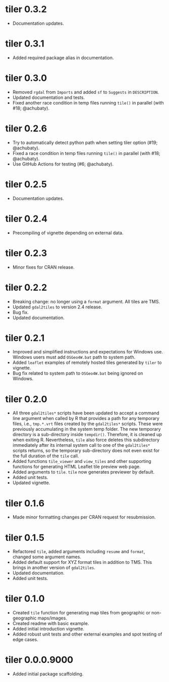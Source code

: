 # tiler 0.3.2

* Documentation updates.

# tiler 0.3.1

* Added required package alias in documentation.

# tiler 0.3.0

* Removed `rgdal` from `Imports` and added `sf` to `Suggests` in `DESCRIPTION`.
* Updated documentation and tests.
* Fixed another race condition in temp files running `tile()` in parallel (with #18; @achubaty).

# tiler 0.2.6

* Try to automatically detect python path when setting tiler option (#19; @achubaty).
* Fixed a race condition in temp files running `tile()` in parallel (with #18; @achubaty).
* Use GitHub Actions for testing (#6; @achubaty).

# tiler 0.2.5

* Documentation updates.

# tiler 0.2.4

* Precompiling of vignette depending on external data.

# tiler 0.2.3

* Minor fixes for CRAN release.

# tiler 0.2.2

* Breaking change: no longer using a `format` argument. All tiles are TMS.
* Updated `gdal2tiles` to version 2.4 release.
* Bug fix.
* Updated documentation.

# tiler 0.2.1

* Improved and simplified instructions and expectations for Windows use. Windows users must add `OSGeo4W.bat` path to system path.
* Added `leaflet` examples of remotely hosted tiles generated by `tiler` to vignette.
* Bug fix related to system path to `OSGeo4W.bat` being ignored on Windows.

# tiler 0.2.0

* All three `gdal2tiles*` scripts have been updated to accept a command line argument when called by R that provides a path for any temporary files, i.e., `tmp.*.vrt` files created by the `gdal2tiles*` scripts. These were previously accumulating in the system temp folder. The new temporary directory is a sub-directory inside `tempdir()`. Therefore, it is cleaned up when exiting R. Nevertheless, `tile` also force deletes this subdirectory immediately after its internal system call to one of the `gdal2tiles*` scripts returns, so the temporary sub-directory does not even exist for the full duration of the `tile` call.
* Added functions `tile_viewer` and `view_tiles` and other supporting functions for generating HTML Leaflet tile preview web page.
* Added arguments to `tile`. `tile` now generates previewer by default.
* Added unit tests.
* Updated vignette.

# tiler 0.1.6

* Made minor formatting changes per CRAN request for resubmission.

# tiler 0.1.5

* Refactored `tile`, added arguments including `resume` and `format`, changed some argument names.
* Added default support for XYZ format tiles in addition to TMS. This brings in another version of `gdal2tiles`.
* Updated documentation.
* Added unit tests.

# tiler 0.1.0

* Created `tile` function for generating map tiles from geographic or non-geographic maps/images.
* Created readme with basic example.
* Added initial introduction vignette.
* Added robust unit tests and other external examples and spot testing of edge cases.

# tiler 0.0.0.9000

* Added initial package scaffolding.
